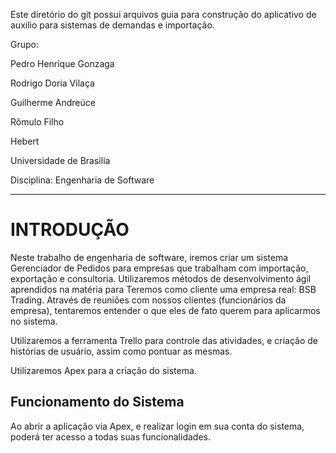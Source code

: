 Este diretório do git possui arquivos guia para construção do aplicativo de auxilio para sistemas de demandas e importação.

Grupo:

Pedro Henrique Gonzaga

Rodrigo Doria Vilaça

Guilherme Andreúce

Rômulo Filho

Hebert

Universidade de Brasilia

Disciplina: Engenharia de Software

-----------------------------------------------------------------------------

# INTRODUÇÃO

Neste trabalho de engenharia de software, iremos criar um sistema Gerenciador de Pedidos para empresas que trabalham com importação, exportação e consultoria. Utilizaremos métodos de desenvolvimento ágil aprendidos na matéria para
Teremos como cliente uma empresa real: BSB Trading. Através de reuniões com nossos clientes (funcionários da empresa), tentaremos entender o que eles de fato querem para aplicarmos no sistema.

Utilizaremos a ferramenta Trello para controle das atividades, e criação de histórias de usuário, assim como pontuar as mesmas.

Utilizaremos Apex para a criação do sistema.

## Funcionamento do Sistema

Ao abrir a aplicação via Apex, e realizar login em sua conta do sistema, poderá ter acesso a todas suas funcionalidades.


